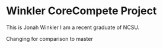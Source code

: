 # Winkler CoreCompete Project

This is Jonah Winkler I am a recent graduate of NCSU.

Changing for comparison to master
